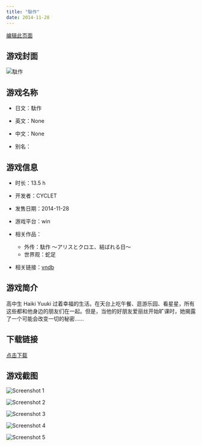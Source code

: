```yaml
---
title: "駄作"
date: 2014-11-28
---
```

[编辑此页面](https://github.com/ACG-3/ADV3-source/blob/main/source/_posts/%E9%A7%84%E4%BD%9C.md)

## 游戏封面

![駄作](https%3A//pan.timero.xyz/onedrive/img_lib_001/%E9%A7%84%E4%BD%9C_cover.avif)


## 游戏名称

- 日文：駄作
- 英文：None
- 中文：None

- 别名：


## 游戏信息

- 时长：13.5 h
- 开发者：CYCLET
- 发售日期：2014-11-28
- 游戏平台：win
- 相关作品：
   - 外传：駄作 ～アリスとクロエ、結ばれる日～
   - 世界观：蛇足

- 相关链接：[vndb](https://vndb.org/v14922)


## 游戏简介

高中生 Haiki Yuuki 过着幸福的生活。在天台上吃午餐、逛游乐园、看星星，所有这些都和他身边的朋友们在一起。但是，当他的好朋友爱丽丝开始旷课时，她揭露了一个可能会改变一切的秘密......


## 下载链接

[点击下载](https://pan.timero.xyz/onedrive/adv_lib_001/%E9%A7%84%E4%BD%9C)


## 游戏截图


![Screenshot 1](https%3A//pan.timero.xyz/onedrive/img_lib_001/%E9%A7%84%E4%BD%9C_Screenshot_1.avif)

![Screenshot 2](https%3A//pan.timero.xyz/onedrive/img_lib_001/%E9%A7%84%E4%BD%9C_Screenshot_2.avif)

![Screenshot 3](https%3A//pan.timero.xyz/onedrive/img_lib_001/%E9%A7%84%E4%BD%9C_Screenshot_3.avif)

![Screenshot 4](https%3A//pan.timero.xyz/onedrive/img_lib_001/%E9%A7%84%E4%BD%9C_Screenshot_4.avif)

![Screenshot 5](https%3A//pan.timero.xyz/onedrive/img_lib_001/%E9%A7%84%E4%BD%9C_Screenshot_5.avif)

